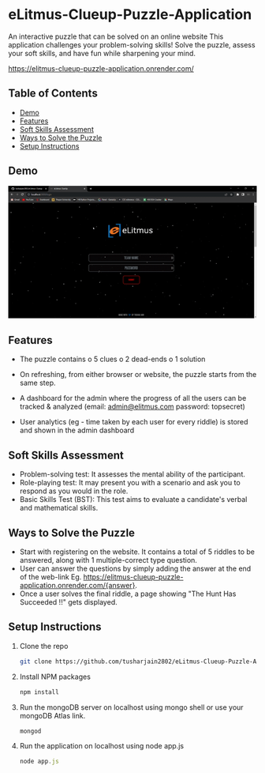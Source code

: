 # eLitmus-Clueup-Puzzle-Application
An interactive puzzle that can be solved on an online website
This application challenges your problem-solving skills! Solve the puzzle, assess your soft skills, and have fun while sharpening your mind.

https://elitmus-clueup-puzzle-application.onrender.com/

## Table of Contents

- [Demo](#demo)
- [Features](#features)
- [Soft Skills Assessment](#soft-skills-assessment)
- [Ways to Solve the Puzzle](#ways-to-solve-the-puzzle)
- [Setup Instructions](#setup-instructions)

## Demo

[![Demo][product-screenshot]](https://elitmus-clueup-puzzle-application.onrender.com/)

## Features

- The puzzle contains 
o	5 clues
o	2 dead-ends
o	1 solution 

- On refreshing, from either browser or website, the puzzle starts from the same step.
- A dashboard for the admin where the progress of all the users can be tracked & analyzed  (email: admin@elitmus.com password: topsecret)
- User analytics (eg - time taken by each user for every riddle) is stored and shown in the admin dashboard

## Soft Skills Assessment

- Problem-solving test: It assesses the mental ability of the participant.
- Role-playing test: It may present you with a scenario and ask you to respond as you would in the role.
- Basic Skills Test (BST): This test aims to evaluate a candidate's verbal and mathematical skills. 

## Ways to Solve the Puzzle

- Start with registering on the website. It contains a total of 5 riddles to be answered, along with 1 multiple-correct type question.
- User can answer the questions by simply adding the answer at the end of the web-link Eg. https://elitmus-clueup-puzzle-application.onrender.com/{answer}.
- Once a user solves the final riddle, a page showing "The Hunt Has Succeeded !!" gets displayed.

## Setup Instructions

1. Clone the repo
   ```sh
   git clone https://github.com/tusharjain2802/eLitmus-Clueup-Puzzle-Application.git
   ```
3. Install NPM packages
   ```sh
   npm install
   ```
4. Run the mongoDB server on localhost using mongo shell or use your mongoDB Atlas link.
   ```shell
   mongod
   ```
4. Run the application on localhost using node app.js
   ```js
   node app.js
   ```


[product-screenshot]:https://github.com/tusharjain2802/eLitmus-Clueup-Puzzle-Application/blob/main/public/demo.gif